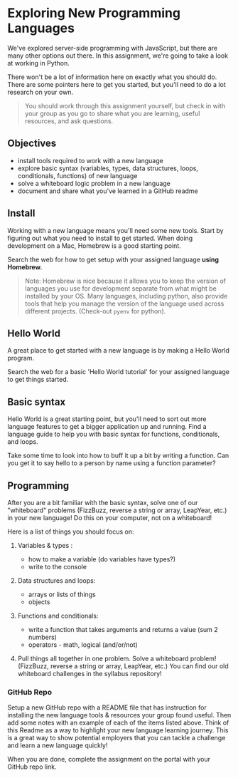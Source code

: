 # Exploring New Programming Languages

We've explored server-side programming with JavaScript, but there are many other options out there. In this assignment, we're going to take a look at working in Python.

There won't be a lot of information here on exactly what you should do. There are some pointers here to get you started, but you'll need to do a lot research on your own.

> You should work through this assignment yourself, but check in with your group as you go to share what you are learning, useful resources, and ask questions.

## Objectives

- install tools required to work with a new language
- explore basic syntax (variables, types, data structures, loops, conditionals, functions) of new language
- solve a whiteboard logic problem in a new language
- document and share what you've learned in a GitHub readme

## Install

Working with a new language means you'll need some new tools. Start by figuring out what you need to install to get started. When doing development on a Mac, Homebrew is a good starting point.

Search the web for how to get setup with your assigned language **using Homebrew.**

> Note: Homebrew is nice because it allows you to keep the version of languages you use for development separate from what might be installed by your OS. Many languages, including python, also provide tools that help you manage the version of the language used across different projects. (Check-out `pyenv` for python).

## Hello World

A great place to get started with a new language is by making a Hello World program.

Search the web for a basic 'Hello World tutorial' for your assigned language to get things started.

## Basic syntax

Hello World is a great starting point, but you'll need to sort out more language features to get a bigger application up and running. Find a language guide to help you with basic syntax for functions, conditionals, and loops.

Take some time to look into how to buff it up a bit by writing a function. Can you get it to say hello to a person by name using a function parameter?

## Programming

After you are a bit familiar with the basic syntax, solve one of our "whiteboard" problems (FizzBuzz, reverse a string or array, LeapYear, etc.) in your new language! Do this on your computer, not on a whiteboard!

Here is a list of things you should focus on:

1. Variables & types :

   - how to make a variable (do variables have types?)
   - write to the console

2. Data structures and loops:

   - arrays or lists of things
   - objects

3. Functions and conditionals:

   - write a function that takes arguments and returns a value (sum 2 numbers)
   - operators - math, logical (and/or/not)

4. Pull things all together in one problem. Solve a whiteboard problem! (FizzBuzz, reverse a string or array, LeapYear, etc.) You can find our old whiteboard challenges in the syllabus repository!

### GitHub Repo

Setup a new GitHub repo with a README file that has instruction for installing the new language tools & resources your group found useful. Then add some notes with an example of each of the items listed above. Think of this Readme as a way to highlight your new language learning journey. This is a great way to show potential employers that you can tackle a challenge and learn a new language quickly!

When you are done, complete the assignment on the portal with your GitHub repo link.
